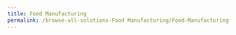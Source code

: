 ```yaml
---
title: Food Manufacturing
permalink: /browse-all-solutions-Food Manufacturing/Food-Manufacturing
---
```


